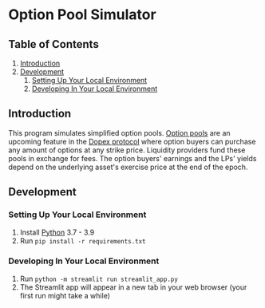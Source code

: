 # Option Pool Simulator

## Table of Contents

1. [Introduction](#introduction)
2. [Development](#development)
    1. [Setting Up Your Local Environment](#setting-up-your-local-environment)
    2. [Developing In Your Local Environment](#developing-in-your-local-environment)

## Introduction

This program simulates simplified option pools. [Option pools](https://docs.dopex.io/pools) are an upcoming feature in the [Dopex protocol](https://www.dopex.io/) where option buyers can purchase any amount of options at any strike price. Liquidity providers fund these pools in exchange for fees. The option buyers' earnings and the LPs' yields depend on the underlying asset's exercise price at the end of the epoch.

## Development

### Setting Up Your Local Environment

1. Install [Python](https://www.python.org/downloads/) 3.7 - 3.9
2. Run `pip install -r requirements.txt`

### Developing In Your Local Environment

1. Run `python -m streamlit run streamlit_app.py`
2. The Streamlit app will appear in a new tab in your web browser (your first run might take a while)